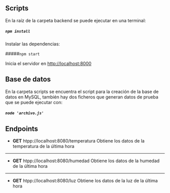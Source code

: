## Scripts

En la raíz de la carpeta backend se puede ejecutar en una terminal:

##### `npm install`

Instalar las dependencias:

#####`npm start`

Inicia el servidor en [http://localhost:8000](http://localhost:8000)

## Base de datos

En la carpeta scripts se encuentra el script para la creación de la base de datos en MySQL, también hay dos ficheros que generan datos de prueba que se puede ejecutar con:

##### `node 'archivo.js'`

## Endpoints

- **GET** htpp://localhost:8080/temperatura
  Obtiene los datos de la temperatura de la última hora

---

- **GET** htpp://localhost:8080/humedad
  Obtiene los datos de la humedad de la última hora

---

- **GET** htpp://localhost:8080/luz
  Obtiene los datos de la luz de la última hora

